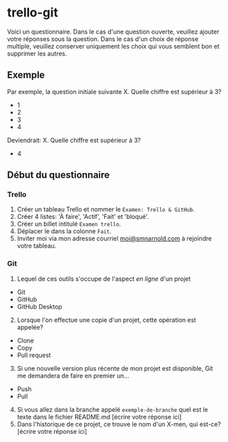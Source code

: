 # trello-git

Voici un questionnaire. 
Dans le cas d'une question ouverte, veuillez ajouter votre réponses sous la question.
Dans le cas d'un choix de réponse multiple, veuillez conserver uniquement les choix qui vous semblent bon et supprimer les autres.

## Exemple 
Par exemple, la question initiale suivante
X. Quelle chiffre est supérieur à 3?
- 1
- 2
- 3
- 4

Deviendrait:
X. Quelle chiffre est supérieur à 3?
- 4

## Début du questionnaire 
### Trello
1. Créer un tableau Trello et nommer le `Examen: Trello & GitHub`.
2. Créer 4 listes: 'À faire', 'Actif', 'Fait' et 'bloqué'.
3. Créer un billet intitulé `Examen trello`.
4. Déplacer le dans la colonne `Fait`.
5. Inviter moi via mon adresse courriel moi@smnarnold.com à rejoindre votre tableau.
### Git
1. Lequel de ces outils s'occupe de l'aspect *en ligne* d'un projet
- Git
- GitHub
- GitHub Desktop
2. Lorsque l'on effectue une copie d'un projet, cette opération est appelée?
- Clone
- Copy
- Pull request
3. Si une nouvelle version plus récente de mon projet est disponible, Git me demandera de faire en premier un...
- Push
- Pull
4. Si vous allez dans la branche appelé `exemple-de-branche` quel est le texte dans le fichier README.md
[écrire votre réponse ici]
5. Dans l'historique de ce projet, ce trouve le nom d'un X-men, qui est-ce?
[écrire votre réponse ici]
